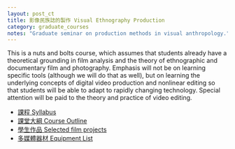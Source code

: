 ```yaml
---
layout: post_ct
title: 影像民族誌的製作 Visual Ethnography Production
category: graduate_courses
notes: "Graduate seminar on production methods in visual anthropology."
---
```


This is a nuts and bolts course, which assumes that students already have a theoretical grounding in film analysis and the theory of ethnographic and documentary film and photography. Emphasis will not be on learning specific tools (although we will do that as well), but on learning the underlying concepts of digital video production and nonlinear editing so that students will be able to adapt to rapidly changing technology. Special attention will be paid to the theory and practice of video editing.


* [課程 Syllabus][syllabus]
* [課堂大綱 Course Outline][course_outline]
* [學生作品 Selected film projects]({{site.baseurl}}/posts/student-films)
* [多媒體器材 Equipment List][equipment_list]

[syllabus]:https://docs.google.com/document/d/1SyWAi0sJ4CkCnDMglL8dubPHN1RHTC2plYVBTA2vhpk/pub
[course_outline]:https://docs.google.com/spreadsheet/pub?key=0AlIzY9pLiJVZdGJ6Rm1YaGp6ZE05b2YzZkVTSWhUSHc&single=true&gid=0&output=html

[equipment_list]:http://www.erc.ndhu.edu.tw/files/13-1048-37498.php

